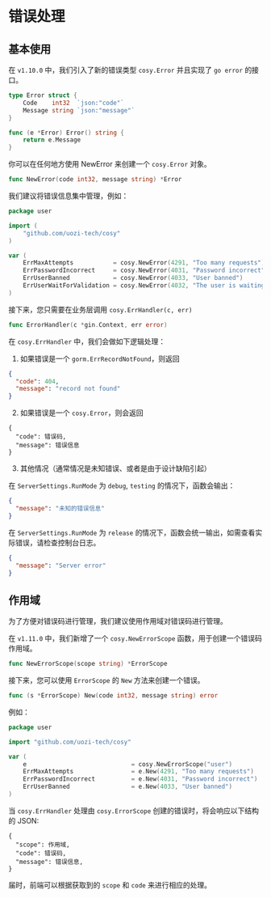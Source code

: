 # 错误处理


## 基本使用
在 `v1.10.0` 中，我们引入了新的错误类型 `cosy.Error` 并且实现了 `go error` 的接口。
```go
type Error struct {
	Code    int32  `json:"code"`
	Message string `json:"message"`
}

func (e *Error) Error() string {
	return e.Message
}
```

你可以在任何地方使用 NewError 来创建一个 `cosy.Error` 对象。

```go
func NewError(code int32, message string) *Error
```

我们建议将错误信息集中管理，例如：

```go
package user

import (
	"github.com/uozi-tech/cosy"
)

var (
	ErrMaxAttempts           = cosy.NewError(4291, "Too many requests")
	ErrPasswordIncorrect     = cosy.NewError(4031, "Password incorrect")
	ErrUserBanned            = cosy.NewError(4033, "User banned")
	ErrUserWaitForValidation = cosy.NewError(4032, "The user is waiting for validation")
)
```

接下来，您只需要在业务层调用 `cosy.ErrHandler(c, err)`

```go
func ErrorHandler(c *gin.Context, err error)
```

在 `cosy.ErrHandler` 中，我们会做如下逻辑处理：

1. 如果错误是一个 `gorm.ErrRecordNotFound`，则返回
```json
{
  "code": 404,
  "message": "record not found"
}
```

2. 如果错误是一个 `cosy.Error`，则会返回
```
{
  "code": 错误码,
  "message": 错误信息
}
```

3. 其他情况（通常情况是未知错误、或者是由于设计缺陷引起）

在 `ServerSettings.RunMode` 为 `debug`, `testing` 的情况下，函数会输出：
```json
{
  "message": "未知的错误信息"
}
```

在 `ServerSettings.RunMode` 为 `release` 的情况下，函数会统一输出，如需查看实际错误，请检查控制台日志。
```json
{
  "message": "Server error"
}
```

## 作用域
为了方便对错误码进行管理，我们建议使用作用域对错误码进行管理。

在 `v1.11.0` 中，我们新增了一个 `cosy.NewErrorScope` 函数，用于创建一个错误码作用域。

```go
func NewErrorScope(scope string) *ErrorScope
```

接下来，您可以使用 `ErrorScope` 的 `New` 方法来创建一个错误。

```go
func (s *ErrorScope) New(code int32, message string) error
```

例如：

```go
package user

import "github.com/uozi-tech/cosy"

var (
	e                             = cosy.NewErrorScope("user")
	ErrMaxAttempts                = e.New(4291, "Too many requests")
	ErrPasswordIncorrect          = e.New(4031, "Password incorrect")
	ErrUserBanned                 = e.New(4033, "User banned")
)
```

当 `cosy.ErrHandler` 处理由 `cosy.ErrorScope` 创建的错误时，将会响应以下结构的 JSON:

```
{
  "scope": 作用域,
  "code": 错误码,
  "message": 错误信息,
}
```

届时，前端可以根据获取到的 `scope` 和 `code` 来进行相应的处理。
